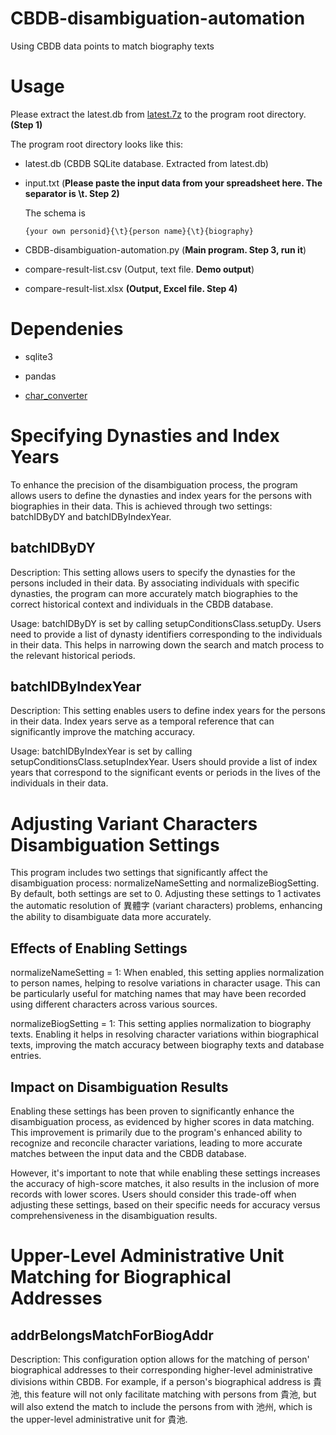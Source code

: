 # CBDB-disambiguation-automation
Using CBDB data points to match biography texts

# Usage
Please extract the latest.db from [latest.7z](https://huggingface.co/datasets/cbdb/cbdb-sqlite/blob/main/latest.7z) to the program root directory. **(Step 1)**

The program root directory looks like this:

- latest.db (CBDB SQLite database. Extracted from latest.db)

- input.txt (**Please paste the input data from your spreadsheet here. The separator is \t. Step 2)**

  The schema is
  ```
  {your own personid}{\t}{person name}{\t}{biography}
  ```
  
- CBDB-disambiguation-automation.py (**Main program. Step 3, run it**)

- compare-result-list.csv (Output, text file. **Demo output**)

- compare-result-list.xlsx **(Output, Excel file. Step 4)**

# Dependenies

- sqlite3
  
- pandas

- [char_converter](https://github.com/yukiyuqichen/CHAR)

# Specifying Dynasties and Index Years
To enhance the precision of the disambiguation process, the program allows users to define the dynasties and index years for the persons with biographies in their data. This is achieved through two settings: batchIDByDY and batchIDByIndexYear.

## batchIDByDY
Description: This setting allows users to specify the dynasties for the persons included in their data. By associating individuals with specific dynasties, the program can more accurately match biographies to the correct historical context and individuals in the CBDB database.

Usage: batchIDByDY is set by calling setupConditionsClass.setupDy. Users need to provide a list of dynasty identifiers corresponding to the individuals in their data. This helps in narrowing down the search and match process to the relevant historical periods.

## batchIDByIndexYear
Description: This setting enables users to define index years for the persons in their data. Index years serve as a temporal reference that can significantly improve the matching accuracy.

Usage: batchIDByIndexYear is set by calling setupConditionsClass.setupIndexYear. Users should provide a list of index years that correspond to the significant events or periods in the lives of the individuals in their data. 

# Adjusting Variant Characters Disambiguation Settings
This program includes two settings that significantly affect the disambiguation process: normalizeNameSetting and normalizeBiogSetting. By default, both settings are set to 0. Adjusting these settings to 1 activates the automatic resolution of 異體字 (variant characters) problems, enhancing the ability to disambiguate data more accurately.

## Effects of Enabling Settings
normalizeNameSetting = 1: When enabled, this setting applies normalization to person names, helping to resolve variations in character usage. This can be particularly useful for matching names that may have been recorded using different characters across various sources.

normalizeBiogSetting = 1: This setting applies normalization to biography texts. Enabling it helps in resolving character variations within biographical texts, improving the match accuracy between biography texts and database entries.

## Impact on Disambiguation Results
Enabling these settings has been proven to significantly enhance the disambiguation process, as evidenced by higher scores in data matching. This improvement is primarily due to the program's enhanced ability to recognize and reconcile character variations, leading to more accurate matches between the input data and the CBDB database.

However, it's important to note that while enabling these settings increases the accuracy of high-score matches, it also results in the inclusion of more records with lower scores. Users should consider this trade-off when adjusting these settings, based on their specific needs for accuracy versus comprehensiveness in the disambiguation results.

# Upper-Level Administrative Unit Matching for Biographical Addresses

## addrBelongsMatchForBiogAddr
Description: This configuration option allows for the matching of person' biographical addresses to their corresponding higher-level administrative divisions within CBDB. For example, if a person's biographical address is 貴池, this feature will not only facilitate matching with persons from 貴池, but will also extend the match to include the persons from with 池州, which is the upper-level administrative unit for 貴池.
